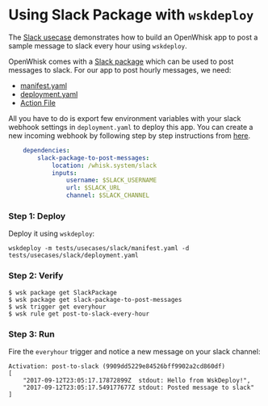 <!--
#
# Licensed to the Apache Software Foundation (ASF) under one or more
# contributor license agreements.  See the NOTICE file distributed with
# this work for additional information regarding copyright ownership.
# The ASF licenses this file to You under the Apache License, Version 2.0
# (the "License"); you may not use this file except in compliance with
# the License.  You may obtain a copy of the License at
#
#     http://www.apache.org/licenses/LICENSE-2.0
#
# Unless required by applicable law or agreed to in writing, software
# distributed under the License is distributed on an "AS IS" BASIS,
# WITHOUT WARRANTIES OR CONDITIONS OF ANY KIND, either express or implied.
# See the License for the specific language governing permissions and
# limitations under the License.
#
-->

# Using Slack Package with `wskdeploy`

The [Slack usecase](https://github.com/apache/openwhisk-wskdeploy/tree/master/tests/usecases/slack) demonstrates how to build an OpenWhisk app to post a sample message to slack every hour using `wskdeploy`.

OpenWhisk comes with a [Slack package](https://github.com/apache/openwhisk-catalog/blob/master/packages/slack/README.md) which can be used to post messages to slack. For our app to post hourly messages, we need:

- [manifest.yaml](https://github.com/apache/openwhisk-wskdeploy/blob/master/tests/usecases/slack/manifest.yaml)
- [deployment.yaml](https://github.com/apache/openwhisk-wskdeploy/blob/master/tests/usecases/slack/deployment.yaml)
- [Action File](https://github.com/apache/openwhisk-wskdeploy/blob/master/tests/usecases/slack/src/post-to-slack.js)

All you have to do is export few environment variables with your slack webhook settings in `deployment.yaml` to deploy this app. You can create a new incoming webhook by following step by step instructions from [here](https://github.com/apache/openwhisk-GitHubSlackBot/blob/master/docs/add-webhook-to-slack.md).

```yaml
    dependencies:
        slack-package-to-post-messages:
            location: /whisk.system/slack
            inputs:
                username: $SLACK_USERNAME
                url: $SLACK_URL
                channel: $SLACK_CHANNEL
```

### Step 1: Deploy

Deploy it using `wskdeploy`:

```
wskdeploy -m tests/usecases/slack/manifest.yaml -d tests/usecases/slack/deployment.yaml
```

### Step 2: Verify

```
$ wsk package get SlackPackage
$ wsk package get slack-package-to-post-messages
$ wsk trigger get everyhour
$ wsk rule get post-to-slack-every-hour
```
### Step 3: Run

Fire the `everyhour` trigger and notice a new message on your slack channel:

```
Activation: post-to-slack (9909dd5229e84526bff9902a2cd860df)
[
    "2017-09-12T23:05:17.17872899Z  stdout: Hello from WskDeploy!",
    "2017-09-12T23:05:17.549177677Z stdout: Posted message to slack"
]
```
